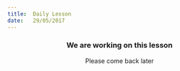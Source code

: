 ```yaml
---
title:  Daily Lesson
date:   29/05/2017
---
```


### <center>We are working on this lesson</center>
<center>Please come back later</center>